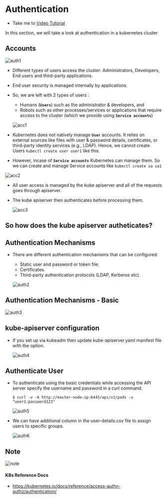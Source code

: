 # Authentication

- Take me to [Video Tutorial](https://kodekloud.com/topic/authentication/)

In this section, we will take a look at authentication in a kubernetes cluster

## Accounts

![auth1](../../images/auth1.PNG)

- Different types of users access the cluster: Administrators, Developers, End users and third-party applications.
- End user security is managed internally by applications.
- So, we are left with 2 types of users :
  
  - Humans (**`Users`**) such as the administrator & developers, and
  - Robots such as other processes/services or applications that require access to the cluster (which we provide using **`Service accounts`**)
  
  ![acc1](../../images/acc1.PNG)
- Kubernetes does not natively manage **`User`** accounts. It relies on external sources like files with user & password details, certificates, or third-party identity services (e.g., LDAP). Hence, we cannot create Users `kubectl create user user1`  like this.
- However, incase of **`Service accounts`** Kubernetes can manage them. So we can create and manage Service accounts like `kubectl create sa sa1`

![acc2](../../images/acc2.PNG)

- All user access is managed by the kube apiserver and all of the requests goes through apiserver.
- The kube apiserver then authenticates before processing them.

  ![acc3](../../images/acc3.PNG)

## So how does the kube apiserver autheticates?

## Authentication Mechanisms

- There are different authentication mechanisms that can be configured.
  
  - Static user and password or token file.
  - Certificates.
  - Third-party authentication protocols (LDAP, Kerberos etc).
  
  ![auth2](../../images/auth2.PNG)

## Authentication Mechanisms - Basic

![auth3](../../images/auth3.PNG)

## kube-apiserver configuration

- If you set up via kubeadm then update kube-apiserver.yaml manifest file with the option.
  
  ![auth4](../../images/auth4.PNG)

## Authenticate User

- To authenticate using the basic credentials while accessing the API server specify the username and password in a curl command.
  
  ```
  $ curl -v -k http://master-node-ip:6443/api/v1/pods -u "user1:password123"
  ```
  
  ![auth5](../../images/auth5.PNG)
- We can have additional column in the user-details.csv file to assign users to specific groups.
  
  ![auth6](../../images/auth6.PNG)

## Note

![note](../../images/note.PNG)

#### K8s Reference Docs

- https://kubernetes.io/docs/reference/access-authn-authz/authentication/

